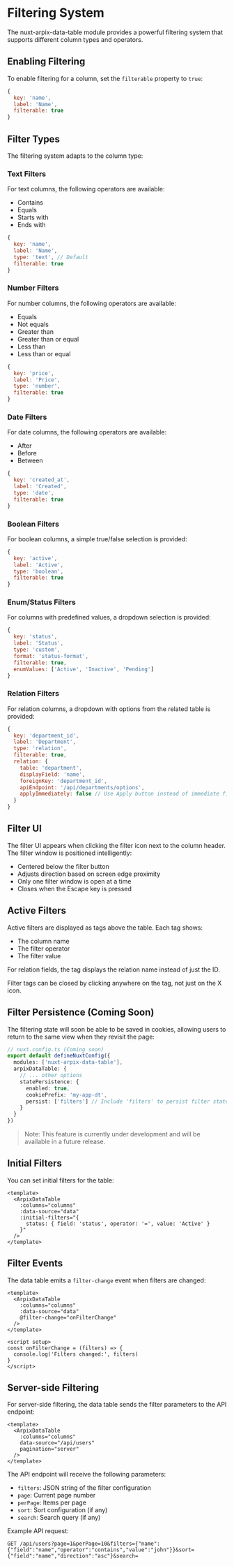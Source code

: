 # Filtering System

The nuxt-arpix-data-table module provides a powerful filtering system that supports different column types and operators.

## Enabling Filtering

To enable filtering for a column, set the `filterable` property to `true`:

```js
{
  key: 'name',
  label: 'Name',
  filterable: true
}
```

## Filter Types

The filtering system adapts to the column type:

### Text Filters

For text columns, the following operators are available:
- Contains
- Equals
- Starts with
- Ends with

```js
{
  key: 'name',
  label: 'Name',
  type: 'text', // Default
  filterable: true
}
```

### Number Filters

For number columns, the following operators are available:
- Equals
- Not equals
- Greater than
- Greater than or equal
- Less than
- Less than or equal

```js
{
  key: 'price',
  label: 'Price',
  type: 'number',
  filterable: true
}
```

### Date Filters

For date columns, the following operators are available:
- After
- Before
- Between

```js
{
  key: 'created_at',
  label: 'Created',
  type: 'date',
  filterable: true
}
```

### Boolean Filters

For boolean columns, a simple true/false selection is provided:

```js
{
  key: 'active',
  label: 'Active',
  type: 'boolean',
  filterable: true
}
```

### Enum/Status Filters

For columns with predefined values, a dropdown selection is provided:

```js
{
  key: 'status',
  label: 'Status',
  type: 'custom',
  format: 'status-format',
  filterable: true,
  enumValues: ['Active', 'Inactive', 'Pending']
}
```

### Relation Filters

For relation columns, a dropdown with options from the related table is provided:

```js
{
  key: 'department_id',
  label: 'Department',
  type: 'relation',
  filterable: true,
  relation: {
    table: 'department',
    displayField: 'name',
    foreignKey: 'department_id',
    apiEndpoint: '/api/departments/options',
    applyImmediately: false // Use Apply button instead of immediate filtering
  }
}
```

## Filter UI

The filter UI appears when clicking the filter icon next to the column header. The filter window is positioned intelligently:
- Centered below the filter button
- Adjusts direction based on screen edge proximity
- Only one filter window is open at a time
- Closes when the Escape key is pressed

## Active Filters

Active filters are displayed as tags above the table. Each tag shows:
- The column name
- The filter operator
- The filter value

For relation fields, the tag displays the relation name instead of just the ID.

Filter tags can be closed by clicking anywhere on the tag, not just on the X icon.

## Filter Persistence (Coming Soon)

The filtering state will soon be able to be saved in cookies, allowing users to return to the same view when they revisit the page:

```ts
// nuxt.config.ts (Coming soon)
export default defineNuxtConfig({
  modules: ['nuxt-arpix-data-table'],
  arpixDataTable: {
    // ... other options
    statePersistence: {
      enabled: true,
      cookiePrefix: 'my-app-dt',
      persist: ['filters'] // Include 'filters' to persist filter state
    }
  }
})
```

> Note: This feature is currently under development and will be available in a future release.

## Initial Filters

You can set initial filters for the table:

```vue
<template>
  <ArpixDataTable
    :columns="columns"
    :data-source="data"
    :initial-filters="{
      status: { field: 'status', operator: '=', value: 'Active' }
    }"
  />
</template>
```

## Filter Events

The data table emits a `filter-change` event when filters are changed:

```vue
<template>
  <ArpixDataTable
    :columns="columns"
    :data-source="data"
    @filter-change="onFilterChange"
  />
</template>

<script setup>
const onFilterChange = (filters) => {
  console.log('Filters changed:', filters)
}
</script>
```

## Server-side Filtering

For server-side filtering, the data table sends the filter parameters to the API endpoint:

```vue
<template>
  <ArpixDataTable
    :columns="columns"
    data-source="/api/users"
    pagination="server"
  />
</template>
```

The API endpoint will receive the following parameters:
- `filters`: JSON string of the filter configuration
- `page`: Current page number
- `perPage`: Items per page
- `sort`: Sort configuration (if any)
- `search`: Search query (if any)

Example API request:
```
GET /api/users?page=1&perPage=10&filters={"name":{"field":"name","operator":"contains","value":"john"}}&sort={"field":"name","direction":"asc"}&search=
```
